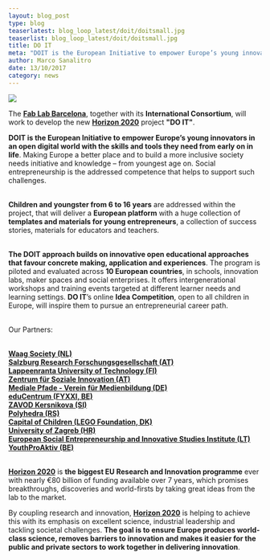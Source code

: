 ```yaml
---
layout: blog_post
type: blog
teaserlatest: blog_loop_latest/doit/doitsmall.jpg
teaserlist: blog_loop_latest/doit/doitsmall.jpg
title: DO IT
meta: "DOIT is the European Initiative to empower Europe’s young innovators in an open digital world with the skills and tools they need from early on in life."
author: Marco Sanalitro
date: 13/10/2017 
category: news
---
```


<img src= "http://www.fablabbcn.org/img/blog/blog_loop_latest/doit/doit1.jpg" align="middle"> 
<br>

The <strong><a href="">Fab Lab Barcelona</a></strong>, together with its <strong>International Consortium</strong>, will work to develop the new <strong><a href="">Horizon 2020</a></strong> project <strong>"DO IT"</strong>.

<strong>DOIT is the European Initiative to empower Europe’s young innovators in an open digital world with the skills and tools they need from early on in life</strong>. Making Europe a better place and to build a more inclusive society needs initiative and knowledge – from youngest age on. Social entrepreneurship is the addressed competence that helps to support such challenges.<br><br>

<strong>Children and youngster from 6 to 16 years</strong> are addressed within the project, that will deliver a <strong>European platform</strong> with a huge collection of <strong>templates and materials for young entrepreneurs</strong>, a collection of success stories, materials for educators and teachers.<br><br>

<strong>The DOIT approach builds on innovative open educational approaches that favour concrete making, application and experiences</strong>.
The program is piloted and evaluated across <strong>10 European countries</strong>, in schools, innovation labs, maker spaces and social enterprises. It offers intergenerational workshops and training events targeted at different learner needs and learning settings. <strong>DO IT</strong>’s online <strong>Idea Competition</strong>, open to all children in Europe, will inspire them to pursue an entrepreneurial career path.<br><br>

Our Partners:<br><br>

<strong><a href="">Waag Society (NL)</a></strong> <br>
<strong><a href="">Salzburg Research Forschungsgesellschaft (AT)</a></strong><br>
<strong><a href="">Lappeenranta University of Technology (FI)</a></strong> <br>
<strong><a href="">Zentrum für Soziale Innovation (AT)</a></strong> <br>
<strong><a href="">Mediale Pfade - Verein für Medienbildung (DE)</a></strong> <br>
<strong><a href="">eduCentrum (FYXXI, BE)</a></strong> <br>
<strong><a href="">ZAVOD Kersnikova (SI)</a></strong> <br>
<strong><a href="">Polyhedra (RS)</a></strong> <br>
<strong><a href="">Capital of Children (LEGO Foundation, DK)</a></strong> <br>
<strong><a href="">University of Zagreb (HR)</a></strong> <br>
<strong><a href="">European Social Entrepreneurship and Innovative Studies Institute (LT)</a></strong> <br>
<strong><a href="">YouthProAktiv (BE)</a></strong><br><br>

<strong><a href="">Horizon 2020</a></strong> is <strong>the biggest EU Research and Innovation programme</strong> ever with nearly €80 billion of funding available over 7 years, which promises breakthroughs, discoveries and world-firsts by taking great ideas from the lab to the market.

By coupling research and innovation, <strong><a href="">Horizon 2020</a></strong> is helping to achieve this with its emphasis on excellent science, industrial leadership and tackling societal challenges. <strong>The goal is to ensure Europe produces world-class science, removes barriers to innovation and makes it easier for the public and private sectors to work together in delivering innovation</strong>.
